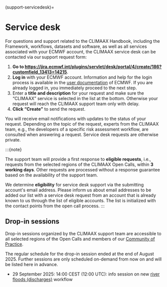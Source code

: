 (support-servicedesk)=
# Service desk


For questions and support related to the CLIMAAX Handbook, including the Framework, workflows, datasets and software, as well as all services associated with your ECMWF account, the CLIMAAX service desk can be contacted via our support request form:

1. **Go to https://jira.ecmwf.int/plugins/servlet/desk/portal/4/create/186?customfield_13413=14215**.
2. **Log in** with your ECMWF account.
   Information and help for the login process is available in the [user documentation](https://confluence.ecmwf.int/display/UDOC/Login+and+authentication+information) of ECMWF.
   If you are already logged in, you immediately proceed to the next step.
3. Enter a **title and description** for your request and make sure the “CLIMAAX” service is selected in the list at the bottom.
   Otherwise your request will reach the CLIMAAX support team only with delay.
4. **Click “Create”** to send the request.

You will receive email notifications with updates to the status of your request.
Depending on the topic of the request, experts from the CLIMAAX team, e.g., the developers of a specific risk assessment workflow, are consulted when answering a request.
Service desk requests are otherwise private.

:::{note}

The support team will provide a first response to **eligible requests**, i.e., requests from the selected regions of the CLIMAAX Open Calls, within **3 working days**.
Other requests are processed without a response guarantee based on the availability of the support team.

We determine **eligibility** for service desk support via the submitting account's email address.
Please inform us about email addresses to be added our list with a service desk request from an account that is already known to us through the list of eligible accounts.
The list is initialized with the contact points from the open call process.
:::


## Drop-in sessions

Drop-in sessions organized by the CLIMAAX support team are accessible to all selected regions of the Open Calls and members of our [Community of Practice](https://www.climaax.eu/community-of-practice/).

The regular schedule for the drop-in session ended at the end of August 2025. 
Further sessions are only scheduled on-demand from now on and will be listed here in advance.

- 29 September 2025: 14:00 CEST (12:00 UTC): info session on new [river floods (discharges)](../notebooks/workflows/FLOODS/04_River_discharge_analysis/workflow_description_river_discharges) workflow
